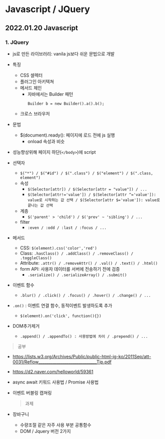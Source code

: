 # Javascript / JQuery

## 2022.01.20 Javascript

### 1. JQuery

- js로 만든 라이브러리: vanila js보다 쉬운 문법으로 개발
- 특징

  - CSS 셀렉터
  - 플러그인 아키텍쳐
  - 메서드 체인
    - 자바에서는 Builder 패턴
      ```
      Builder b = new Builder().a().b();
      ```
  - 크로스 브라우저

- 문법
  - $(document).ready(): 페이지에 로드 전에 js 실행
    - onload 속성과 비슷
- 성능향상위해 페이지 하단(`</body>`)에 script
- 선택자
  - `$("*") / $("#id") / $(".class") / $("element") / $(".class, element")`
  - 속성
    - `$(Selector[attr]) / $(Selector[attr = "value"]) / ...`
    - `$(Selector[attr!='value']) / $(Selector[attr ^='value']): value로 시작하는 값 선택 / $(Selector[attr $='value']): value로 끝나는 값 선택`
  - 계층
    - `$('parent' > 'child') / $('prev' ~ 'sibling') / ...`
  - filter
    - `:even / :odd / :last / :focus / ...`
- 메서드
  - CSS: `$(element).css('color','red')`
  - Class: `.hasClass() / .addClass() / .removeClass() / .toggleClass()`
  - Attribute: `.attr() / .removeAttr() / .val() / .text() / .html()`
  - form API: 사용자 데이터를 서버에 전송하기 전에 검증
    - `.serialize() / .serializeArray() / .submit()`
- 이벤트 함수
  - `.blur() / .click() / .focus() / .hover() / .change() / ...`
- `.on()` : 이벤트 연결 함수, 동적이벤트 발생하도록 추가
  - `$(element).on('click', function(){})`
- DOM추가제거
  - `.append() / .appendTo() : 사용방법에 차이 / .prepend() / ...`

> 공부

- https://lists.w3.org/Archives/Public/public-html-ig-ko/2011Sep/att-0031/Reflow_____________________________Tip.pdf
- https://d2.naver.com/helloworld/59361
- async await 키워드 사용법 / Promise 사용법
- 이벤트 버블링 캡쳐링

  > 과제

- 장바구니
  - 수량조절 같은 자주 사용 부분 공통함수
  - DOM / Jquery 버전 2가지
